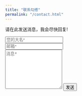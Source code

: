 ```yaml
---
title: "联系勾搭"
permalink: "/contact.html"
---
```


<div id="messuccess" class="alert alert-primary alert-dismissible fade show" role="alert" style="display: none">
  <span>发送成功！</span>
  <button type="button" class="close" data-dismiss="alert" aria-label="Close">
    <span aria-hidden="true">&times;</span>
  </button>
</div>

<script>
  (function($){ 
        $.fn.serializeJson=function(){ 
          var serializeObj={}; 
          var array=this.serializeArray(); 
          var str=this.serialize(); 
          $(array).each(function(){ 
            if(serializeObj[this.name]){ 
              if($.isArray(serializeObj[this.name])&&this .value!=""){ 
                serializeObj[this.name].push(this.value); 
              }else { 
                  if(this .value!=""){
                      serializeObj[this.name]=[serializeObj[this.name],this.value]; 
                  }           
              } 
            }else{ 
                if(this .value!=""){
                     serializeObj[this.name]=this.value; 
                }          
            } 
          }); 
          return serializeObj; 
        }; 
      })(jQuery);
  function submitMessageForm() {
    var form = $('#messageForm').serializeJson();
    $.ajax({
      url:"https://www.samyoc.com/yoc/message?action=add",
      type:"POST",
      data:form,
      dataType: "json",
      done: function (res) {
      },
      success:function(res){
        $("#messuccess").show();
      },
      error:function(err){
      }
    });

    return false;
  }
</script>

<form id="messageForm" method="POST" onsubmit="return submitMessageForm();">    
<p class="mb-4">请在此发送消息，我会尽快回复!</p>
<div class="form-group row">
<div class="col-md-6">
<input class="form-control" type="text" name="name" placeholder="您的大名*" required>
</div>
<div class="col-md-6">
<input class="form-control" type="email" name="email" placeholder="邮箱*" required>
</div>
</div>
<textarea rows="8" class="form-control mb-3" name="content" placeholder="消息*" required></textarea>    
<input class="btn btn-success" type="submit" value="发送">
</form>